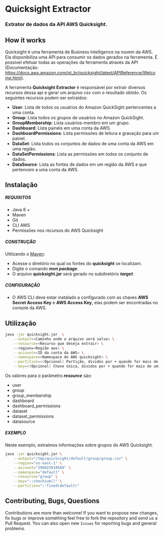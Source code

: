 # Quicksight Extractor
### Extrator de dados da API AWS Quicksight.

## How it works

Quicksight é uma ferramenta de Business Intelligence na nuvem da AWS. Ela disponibiliza uma API para consumir os dados gerados na ferramenta. É possível efetuar todas as operações da ferramenta através da API (Documentação: https://docs.aws.amazon.com/pt_br/quicksight/latest/APIReference/Welcome.html).

A ferramenta **Quicksight Extractor** é responsável por extrair diversos recursos dessa api e gerar um arquivo _csv_ com o resultado obtido. Os seguintes recursos podem ser extraídos:
* **User**: Lista de todos os usuários do Amazon QuickSight pertencentes a uma conta.
* **Group**: Lista todos os grupos de usuários no Amazon QuickSight.
* **GroupMembership**: Lista usuários-membro em um grupo.
* **Dashboard**: Lista painéis em uma conta da AWS.
* **DashboardPermissions**: Lista permissões de leitura e gravação para um painel.
* **DataSet**: Lista todos os conjuntos de dados de uma conta da AWS em uma região.
* **DataSetPermissions**: Lista as permissões em todos os conjunto de dados.
* **DataSource**: Lista as fontes de dados em um região da AWS e que pertencem a uma conta da AWS.


## Instalação

##### REQUISITOS

- Java 8 +
- Maven
- Git
- CLI AWS
- Permissões nos recursos do AWS Quicksight

##### CONSTRUÇÃO

Utilizando o [Maven](https://maven.apache.org/):

- Acesse o diretório no qual os fontes do **quicksight** se localizam.
- Digite o comando _**mvn package**_.
- O arquivo **quicksight.jar** será gerado no subdiretório **_target_**.

##### CONFIGURAÇÃO

* O AWS CLI deve estar instalado a configurado com as chaves **AWS Secret Access Key** e **AWS Access Key**, elas podem ser encontradas no console da AWS.

## Utilização

```bash
java -jar quicksight.jar  \
	--output=<Caminho onde o arquivo será salvo> \
	--resource=<Recurso que deseja extrair> \	
	--region=<Região aws> \
	--account=<ID da conta da AWS> \
	--namespace=<Namespace do AWS quicksight> \
	--partition=<(Opcional) Partição, dividos por + quando for mais de um> \
	--key=<(Opcional) Chave única, dividos por + quando for mais de um>
```

Os valores para o parâmetro **_resource_** são:
* user
* group
* group_membership
* dashboard
* dashboard_permissions
* dataset
* dataset_permissions
* datasource

##### EXEMPLO

Neste exemplo, extraímos informações sobre grupos do AWS Quicksight.

```bash
java -jar quicksight.jar \
	--output="/tmp/quicksight/default/group/group.csv" \
	--region="us-east-1" \
	--account="296025910508" \
	--namespace="default" \
	--resource="group" \
	--key="::checksum()" \
	--partition="::fixed(default)"

```

## Contributing, Bugs, Questions
Contributions are more than welcome! If you want to propose new changes, fix bugs or improve something feel free to fork the repository and send us a Pull Request. You can also open new `Issues` for reporting bugs and general problems.
